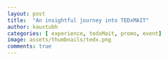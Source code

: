 ```yaml
---
layout: post
title:  "An insightful journey into TEDxMAIT"
author: kaustubh
categories: [ experience, tedxMait, promo, event]
image: assets/thumbnails/tedx.png
comments: true
---
```


